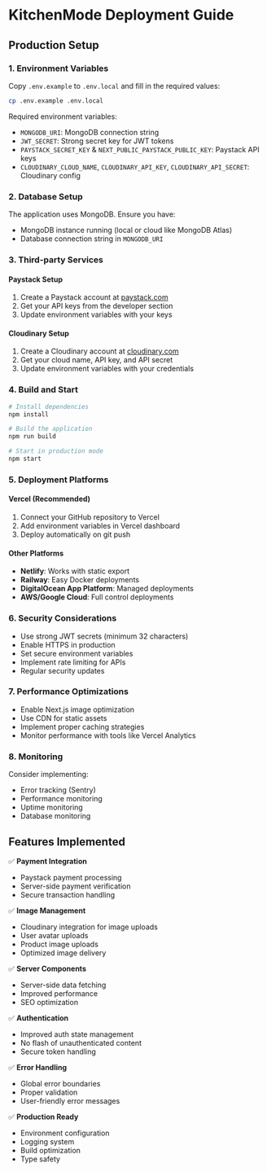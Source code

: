 # KitchenMode Deployment Guide

## Production Setup

### 1. Environment Variables

Copy `.env.example` to `.env.local` and fill in the required values:

```bash
cp .env.example .env.local
```

Required environment variables:
- `MONGODB_URI`: MongoDB connection string
- `JWT_SECRET`: Strong secret key for JWT tokens
- `PAYSTACK_SECRET_KEY` & `NEXT_PUBLIC_PAYSTACK_PUBLIC_KEY`: Paystack API keys
- `CLOUDINARY_CLOUD_NAME`, `CLOUDINARY_API_KEY`, `CLOUDINARY_API_SECRET`: Cloudinary config

### 2. Database Setup

The application uses MongoDB. Ensure you have:
- MongoDB instance running (local or cloud like MongoDB Atlas)
- Database connection string in `MONGODB_URI`

### 3. Third-party Services

#### Paystack Setup
1. Create a Paystack account at [paystack.com](https://paystack.com)
2. Get your API keys from the developer section
3. Update environment variables with your keys

#### Cloudinary Setup
1. Create a Cloudinary account at [cloudinary.com](https://cloudinary.com)
2. Get your cloud name, API key, and API secret
3. Update environment variables with your credentials

### 4. Build and Start

```bash
# Install dependencies
npm install

# Build the application
npm run build

# Start in production mode
npm start
```

### 5. Deployment Platforms

#### Vercel (Recommended)
1. Connect your GitHub repository to Vercel
2. Add environment variables in Vercel dashboard
3. Deploy automatically on git push

#### Other Platforms
- **Netlify**: Works with static export
- **Railway**: Easy Docker deployments
- **DigitalOcean App Platform**: Managed deployments
- **AWS/Google Cloud**: Full control deployments

### 6. Security Considerations

- Use strong JWT secrets (minimum 32 characters)
- Enable HTTPS in production
- Set secure environment variables
- Implement rate limiting for APIs
- Regular security updates

### 7. Performance Optimizations

- Enable Next.js image optimization
- Use CDN for static assets
- Implement proper caching strategies
- Monitor performance with tools like Vercel Analytics

### 8. Monitoring

Consider implementing:
- Error tracking (Sentry)
- Performance monitoring
- Uptime monitoring
- Database monitoring

## Features Implemented

✅ **Payment Integration**
- Paystack payment processing
- Server-side payment verification
- Secure transaction handling

✅ **Image Management**
- Cloudinary integration for image uploads
- User avatar uploads
- Product image uploads
- Optimized image delivery

✅ **Server Components**
- Server-side data fetching
- Improved performance
- SEO optimization

✅ **Authentication**
- Improved auth state management
- No flash of unauthenticated content
- Secure token handling

✅ **Error Handling**
- Global error boundaries
- Proper validation
- User-friendly error messages

✅ **Production Ready**
- Environment configuration
- Logging system
- Build optimization
- Type safety